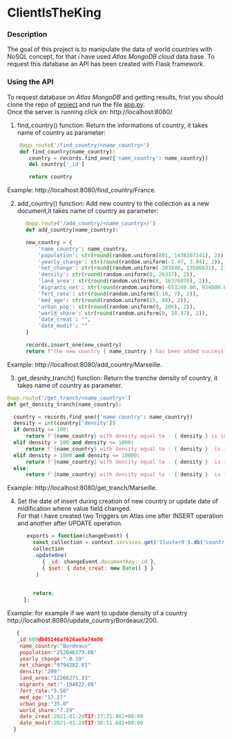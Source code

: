 # ClientIsTheKing
 ### Description 
 The goal of this project is to manipulate the data of world countries with NoSQL concept, for that i have used *Atlas MongoDB cloud* data base.
 To request this database an API has been created with Flask framework.
 
 ### Using the API
 To request database on *Atlas MongoDB* and getting results, frist you should clone the repo of [project](https://github.com/moh-IA/ClientIsTheKing.git) and run the file [app.py](https://github.com/moh-IA/ClientIsTheKing/blob/main/app.py).  
 Once the server is running click on:  http://localhost:8080/.    
 
 1. find_country() function: Return the informations of country, it takes name of country as parameter:
   ```Python 
       @app.route('/find_country/<name_country>')
       def find_country(name_country):
          country = records.find_one({'name_country': name_country})
          del country['_id']

          return country 
  ```
   Example: http://localhost:8080/find_country/France.
     
2. add_country() function: Add new country to the collection as a new document,it takes name of country as parameter:  
  ```Python
        @app.route('/add_country/<name_country>/')
        def add_country(name_country):

        new_country = {
            'name_country': name_country,
            'population': str(round(random.uniform(801, 1438207241), 2)),
            'yearly_change': str(round(random.uniform(-2.47, 3.84), 2)),
            'net_change': str(round(random.uniform(-383840, 13586631), 2)),
            'density': str(round(random.uniform(0, 26337), 2)),
            'land_area': str(round(random.uniform(0, 16376870), 2)),
            'migrants_net': str(round(random.uniform(-653249.00, 954806.00), 2)),
            'fert_rate': str(round(random.uniform(1.10, 7), 2)),
            'med_age': str(round(random.uniform(15, 48), 2)),
            'urban_pop': str(round(random.uniform(0, 100), 2)),
            'world_share': str(round(random.uniform(0, 18.47), 2)),
            'date_creat': "",
            'date_modif': ""
        }

        records.insert_one(new_country) 
        return f"the new country { name_country } has been added successfully"
   ```
   Example: http://localhost:8080/add_country/Marseille.  
   
     
3. get_desnity_tranch() function: Return the tranche density of country, it takes name of country as parameter.  
  ```Python
  @app.route('/get_tranch/<name_country>')
  def get_density_tranch(name_country):

    country = records.find_one({'name_country': name_country})
    density = int(country['density'])
    if density <= 100:
        return f'{name_country} with density equal to : { density } is in the tranche: T1 0-100'
    elif density > 100 and density <= 1000:
        return f'{name_country} with density equal to : { density }  is in the tranche: T2 101-1000'
    elif density > 1000 and density <= 10000:
        return f'{name_country} with density equal to : { density }  is in the tranche: T3 1001-10000'
    else:
        return f'{name_country} with density equal to : { density }  is in the tranche: T4 more than 10000'
  ```  
  Example: http://localhost:8080/get_tranch/Marseille.  
  
4. Set the date of insert during creation of new country or update date of midification whene value field changed:   
   For that i have created two Triggers on Atlas one after INSERT operation and another after UPDATE operation.
   ```node.js
      exports = function(changeEvent) {
        const collection = context.services.get('Cluster0').db("country_db").collection("country_records");
        collection
        .updateOne(
           { _id: changeEvent.documentKey._id },
           { $set: { date_creat: new Date() } }
         )
             

        return;
     };
   ```
 Example: for example if we want to update density of a country 
 http://localhost:8080/update_country/Bordeaux/200.
 
```node.js
   {
   _id:600db05146a7626ae5e74e86
    name_country:"Bordeaux"
    population:"252046173.66"
    yearly_change:"-0.19"
    net_change:"9794282.01"
    density:"200"
    land_area:"12266271.33"
    migrants_net:"-194022.08"
    fert_rate:"5.50"
    med_age:"17.27"
    urban_pop:"35.0"
    world_share:"7.29"
    date_creat:2021-01-24T17:37:21.862+00:00
    date_modif:2021-01-24T17:38:51.601+00:00
  }
```
 
 
 
